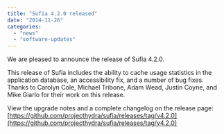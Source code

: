 ```yaml
---
title: "Sufia 4.2.0 released"
date: "2014-11-26"
categories: 
  - "news"
  - "software-updates"
---
```


We are pleased to announce the release of Sufia 4.2.0.

This release of Sufia includes the ability to cache usage statistics in the application database, an accessibility fix, and a number of bug fixes. Thanks to Carolyn Cole, Michael Tribone, Adam Wead, Justin Coyne, and Mike Giarlo for their work on this release.

View the upgrade notes and a complete changelog on the release page:[https://github.com/projecthydra/sufia/releases/tag/v4.2.0](https://github.com/projecthydra/sufia/releases/tag/v4.2.0)
